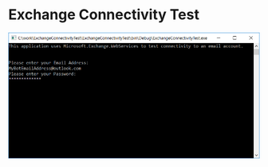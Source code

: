 # Exchange Connectivity Test


![Screenshot](https://github.com/EricDahlvang/ExchangeConnectivityTest/blob/master/ExchangeTest.png)
